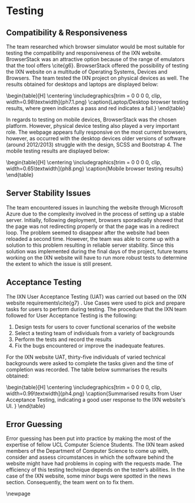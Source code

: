 

# Testing

## Compatibility & Responsiveness

The team researched which browser simulator would be most suitable for testing the compatibility and responsiveness of the IXN website. BrowserStack was an attractive option because of the range of emulators that the tool offers \cite{g6}. BrowserStack offered the possibility of testing the IXN website on a multitude of Operating Systems, Devices and Browsers. The team tested the IXN project on physical devices as well. The results obtained for desktops and laptops are displayed below:

\begin{table}[H]
      \centering
      \includegraphics[trim = 0 0 0 0, clip, width=0.98\textwidth]{ph7.1.png}
      \caption{Laptop/Desktop browser testing results, where green indicates a pass and red indicates a fail.}
 \end{table}

In regards to testing on mobile devices, BrowserStack was the chosen platform. However, physical device testing also played a very important role. The webpage appears fully responsive on the most current browsers, however, as occurred with the desktop devices older versions of software (around 2012/2013) struggle with the design, SCSS and Bootstrap 4. The mobile testing results are displayed below:

\begin{table}[H]
      \centering
      \includegraphics[trim = 0 0 0 0, clip, width=0.65\textwidth]{ph8.png}
      \caption{Mobile browser testing results}
 \end{table}


## Server Stability Issues

The team encountered issues in launching the website through Microsoft Azure due to the complexity involved in the process of setting up a stable server. Initially, following deployment, browsers sporadically showed that the page was not redirecting properly or that the page was in a redirect loop. The problem seemed to disappear after the website had been reloaded a second time. However, the team was able to come up with a solution to this problem resulting in reliable server stability. Since this solution was implemented during the final days of the project, future teams working on the IXN website will have to run more robust tests to determine the extent to which the issue is still present.


## Acceptance Testing

The IXN User Acceptance Testing (UAT) was carried out based on the IXN website requirements\cite{g7} . Use Cases were used to pick and prepare tasks for users to perform during testing. The procedure that the IXN team followed for User Acceptance Testing is the following:

1. Design tests for users to cover functional scenarios of the website
2. Select a testing team of individuals from a variety of backgrounds
3. Perform the tests and record the results
4. Fix the bugs encountered or improve the inadequate features.

For the IXN website UAT, thirty-five individuals of varied technical backgrounds were asked to complete the tasks given and the time of completion was recorded. The table below summarises the results obtained:

\begin{table}[H]
      \centering
      \includegraphics[trim = 0 0 0 0, clip, width=0.99\textwidth]{ph4.png}
      \caption{Summarised results from User Acceptance Testing, indicating a good user response to the IXN website's UI. }
 \end{table}

## Error Guessing

Error guessing has been put into practice by making the most of the expertise of fellow UCL Computer Science Students. The IXN team asked members of the Department of Computer Science to come up with, consider and assess circumstances in which the software behind the website might have had problems in coping with the requests made. The efficiency of this testing technique depends on the tester’s abilities. In the case of the IXN website, some minor bugs were spotted in the news section. Consequently, the team went on to fix them.

\newpage